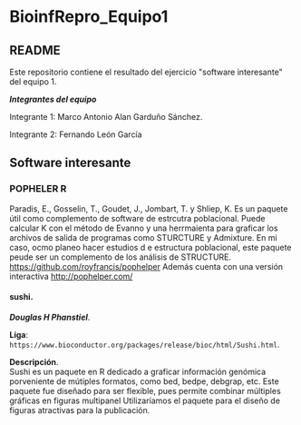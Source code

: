 # BioinfRepro_Equipo1
## README

Este repositorio contiene el resultado del ejercicio "software interesante" del equipo 1.

***Integrantes del equipo***   

Integrante 1: Marco Antonio Alan Garduño Sánchez.   

Integrante 2: Fernando León García

## Software interesante
### POPHELER R 
Paradis, E., Gosselin, T., Goudet, J., Jombart, T. y Shliep, K.
Es un paquete útil como complemento de software de estrcutra poblacional. Puede calcular K con el método de Evanno y una herrmaienta para graficar los archivos de salida de  programas como STURCTURE y Admixture.
En mi caso, ocmo planeo hacer estudios d e estructura poblacional, este paquete peude ser un complemento de los análisis de STRUCTURE.
https://github.com/royfrancis/pophelper
Además cuenta con una versión interactiva
http://pophelper.com/

#### sushi.      
***Douglas H Phanstiel***.   
  
**Liga**: 
`https://www.bioconductor.org/packages/release/bioc/html/Sushi.html`.  

**Descripción**.   
Sushi es un paquete en R dedicado a graficar información genómica porveniente de mútiples formatos, como bed, bedpe, debgrap, etc. Este paquete fue diseñado para ser flexible, pues permite combinar múltiples gráficas en figuras multipanel
Utilizaríamos el paquete para el diseño de figuras atractivas para la publicación. 

